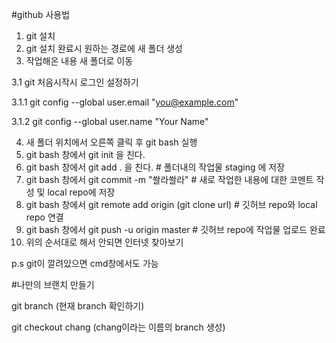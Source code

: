 #github 사용법
1. git 설치
2. git 설치 완료시 원하는 경로에 새 폴더 생성
3. 작업해온 내용 새 폴더로 이동

3.1 git 처음시작시 로그인 설정하기

3.1.1 git config --global user.email "you@example.com"

3.1.2 git config --global user.name "Your Name"


4. 새 폴더 위치에서 오른쪽 클릭 후 git bash 실행
5. git bash 창에서 git init 을 친다.
6. git bash 창에서 git add . 을 친다.  # 폴더내의 작업물 staging 에 저장
7. git bash 창에서 git commit -m "쏼라쏼라" # 새로 작업한 내용에 대한 코멘트 작성 및 local repo에 저장
8. git bash 창에서 git remote add origin (git clone url) # 깃허브 repo와 local repo 연결
8. git bash 창에서 git push -u origin master # 깃허브 repo에 작업물 업로드 완료
9. 위의 순서대로 해서 안되면 인터넷 찾아보기

p.s git이 깔려있으면 cmd창에서도 가능

#나만의 브랜치 만들기

 git branch  (현재 branch 확인하기)
 
 git checkout chang (chang이라는 이름의 branch 생성)
